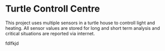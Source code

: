# Turtle Controll Centre
This project uses multiple sensors in a turtle house to controll light and heating. All sensor values are stored for long and short term analysis and critical situations are reported via internet.

fdlfkjd

